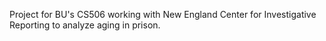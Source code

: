 Project for BU's CS506 working with New England Center for Investigative Reporting to analyze aging in prison.